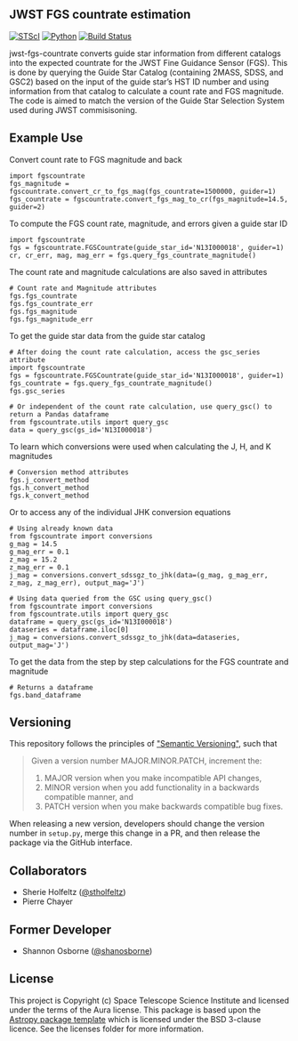 JWST FGS countrate estimation
-----------------------------

[![STScI](https://img.shields.io/badge/powered%20by-STScI-blue.svg?colorA=707170&colorB=3e8ddd&style=flat)](http://www.stsci.edu)
[![Python](https://img.shields.io/badge/Python-3.6%20%7C%203.7%20%7C%203.8-blue.svg)](https://www.python.org/)
[![Build Status](https://ssbjenkins.stsci.edu/job/STScI/job/jwst-fgs-countrate/job/master/badge/icon)](https://ssbjenkins.stsci.edu/job/STScI/job/jwst-fgs-countrate/job/master/)


jwst-fgs-countrate converts guide star information from different catalogs into the expected countrate for the JWST Fine Guidance Sensor (FGS). This is done by querying the Guide Star Catalog (containing 2MASS, SDSS, and GSC2) based on the input of the guide star’s HST ID number and using information from that catalog to calculate a count rate and FGS magnitude. The code is aimed to match the version of the Guide Star Selection System used during JWST commisisoning.


Example Use
-----------
Convert count rate to FGS magnitude and back
```
import fgscountrate
fgs_magnitude = fgscountrate.convert_cr_to_fgs_mag(fgs_countrate=1500000, guider=1)
fgs_countrate = fgscountrate.convert_fgs_mag_to_cr(fgs_magnitude=14.5, guider=2)
```

To compute the FGS count rate, magnitude, and errors given a guide star ID
```
import fgscountrate
fgs = fgscountrate.FGSCountrate(guide_star_id='N13I000018', guider=1)
cr, cr_err, mag, mag_err = fgs.query_fgs_countrate_magnitude()
```

The count rate and magnitude calculations are also saved in attributes
```
# Count rate and Magnitude attributes
fgs.fgs_countrate
fgs.fgs_countrate_err
fgs.fgs_magnitude
fgs.fgs_magnitude_err
```

To get the guide star data from the guide star catalog
```
# After doing the count rate calculation, access the gsc_series attribute
import fgscountrate
fgs = fgscountrate.FGSCountrate(guide_star_id='N13I000018', guider=1)
fgs_countrate = fgs.query_fgs_countrate_magnitude()
fgs.gsc_series

# Or independent of the count rate calculation, use query_gsc() to return a Pandas dataframe
from fgscountrate.utils import query_gsc
data = query_gsc(gs_id='N13I000018')
```

To learn which conversions were used when calculating the J, H, and K magnitudes
```
# Conversion method attributes
fgs.j_convert_method
fgs.h_convert_method
fgs.k_convert_method
```

Or to access any of the individual JHK conversion equations
```
# Using already known data
from fgscountrate import conversions
g_mag = 14.5
g_mag_err = 0.1
z_mag = 15.2
z_mag_err = 0.1
j_mag = conversions.convert_sdssgz_to_jhk(data=(g_mag, g_mag_err, z_mag, z_mag_err), output_mag='J')

# Using data queried from the GSC using query_gsc()
from fgscountrate import conversions
from fgscountrate.utils import query_gsc
dataframe = query_gsc(gs_id='N13I000018')
dataseries = dataframe.iloc[0]
j_mag = conversions.convert_sdssgz_to_jhk(data=dataseries, output_mag='J')
```

To get the data from the step by step calculations for the FGS countrate and magnitude
```
# Returns a dataframe
fgs.band_dataframe
```

Versioning
----------
This repository follows the principles of ["Semantic Versioning"](https://semver.org/), such that

> Given a version number MAJOR.MINOR.PATCH, increment the:
> 1. MAJOR version when you make incompatible API changes,
> 2. MINOR version when you add functionality in a backwards compatible manner, and
> 3. PATCH version when you make backwards compatible bug fixes.

When releasing a new version, developers should change the version number in `setup.py`, merge this change in a PR, and then release the package via the GitHub interface.


Collaborators
-----------------
- Sherie Holfeltz ([@stholfeltz](https://github.com/stholfeltz))
- Pierre Chayer


Former Developer
-----------------
- Shannon Osborne ([@shanosborne](https://github.com/shanosborne))


License
-------

This project is Copyright (c) Space Telescope Science Institute and licensed under
the terms of the Aura license. This package is based upon
the [Astropy package template](https://github.com/astropy/package-template)
which is licensed under the BSD 3-clause licence. See the licenses folder for
more information.
